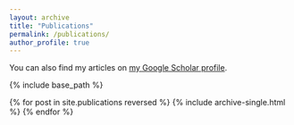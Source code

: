 ```yaml
---
layout: archive
title: "Publications"
permalink: /publications/
author_profile: true
---
```


<!-- {% if author.googlescholar %}
  You can also find my articles on <u><a href="{{author.googlescholar}}">my Google Scholar profile</a>.</u>
{% endif %} -->

You can also find my articles on <a href="https://scholar.google.com/citations?user=cBH8pFUAAAAJ&hl">my Google Scholar profile</a>.

{% include base_path %}

{% for post in site.publications reversed %}
  {% include archive-single.html %}
{% endfor %}
